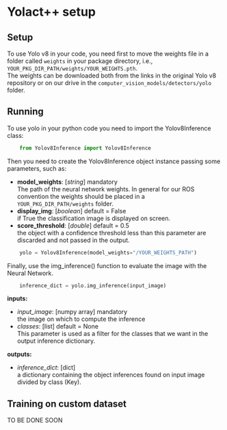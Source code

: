 
# Yolact++ setup

## Setup
To use Yolo v8 in your code, you need first to move the weights file in a folder called ```weights``` in your package
directory, i.e., ```YOUR_PKG_DIR_PATH/weights/YOUR_WEIGHTS.pth```. \
The weights can be downloaded both from the links in the original Yolo v8 repository or on our drive in the
```computer_vision_models/detectors/yolo``` folder.

## Running
To use yolo in  your python code you need to import the Yolov8Inference class:
``` python
    from Yolov8Inference import Yolov8Inference
```
Then you need to create the Yolov8Inference object instance passing some parameters, such as:
- **model_weights**: [_string_] mandatory\
The path of the neural network weights. In general for our ROS convention the weights should be placed in a
 ```YOUR_PKG_DIR_PATH/weights``` folder.
- **display_img**: [_boolean_] default = False\
if True the classification image is displayed on screen.
- **score_threshold**: [_double_] default = 0.5 \
the object with a confidence threshold less than this parameter are discarded and not passed in the output.
``` python
    yolo = Yolov8Inference(model_weights="/YOUR_WEIGHTS_PATH")
```
Finally, use the img_inference() function to evaluate the image with the Neural Network.
``` python
    inference_dict = yolo.img_inference(input_image)
```
**inputs:**

- _input_image_: [numpy array] mandatory\
the image on which to compute the inference
- _classes_: [list] default = None \
This parameter is used as a filter for the classes that we want in the output inference dictionary.

**outputs:**
- _inference_dict_: [dict] \
a dictionary containing the object inferences found on input image divided by class (Key).

## Training on custom dataset
TO BE DONE SOON
